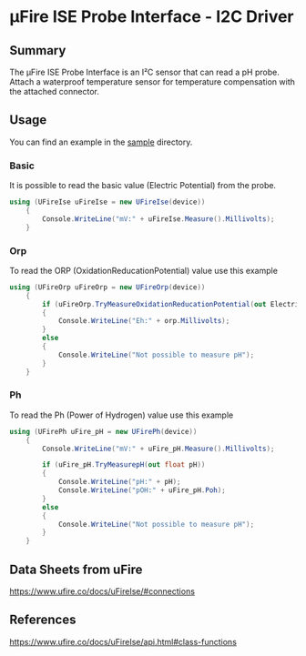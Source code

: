 ﻿# μFire ISE Probe Interface - I2C Driver

## Summary

The μFire ISE Probe Interface is an I²C sensor that can read a pH probe. Attach a waterproof temperature sensor for temperature compensation with the attached connector.

## Usage

You can find an example in the [sample](./samples/uFireIse.Sample.cs) directory. 


### Basic
   It is possible to read the basic value (Electric Potential) from the probe.
   
```csharp
using (UFireIse uFireIse = new UFireIse(device))
	{
		Console.WriteLine("mV:" + uFireIse.Measure().Millivolts);
	}
```

### Orp 
   To read the ORP (OxidationReducationPotential) value use this example
   
```csharp
using (UFireOrp uFireOrp = new UFireOrp(device))
	{
		if (uFireOrp.TryMeasureOxidationReducationPotential(out ElectricPotential orp))
		{
			Console.WriteLine("Eh:" + orp.Millivolts);
		}
		else
		{
			Console.WriteLine("Not possible to measure pH");
		}
	}
```

### Ph 
   To read the Ph (Power of Hydrogen) value use this example
   
```csharp
using (UFirePh uFire_pH = new UFirePh(device))
	{
		Console.WriteLine("mV:" + uFire_pH.Measure().Millivolts);

		if (uFire_pH.TryMeasurepH(out float pH))
		{
			Console.WriteLine("pH:" + pH);
			Console.WriteLine("pOH:" + uFire_pH.Poh);
		}
		else
		{
			Console.WriteLine("Not possible to measure pH");
		}
	}
```

## Data Sheets from uFire

https://www.ufire.co/docs/uFireIse/#connections

## References 

https://www.ufire.co/docs/uFireIse/api.html#class-functions

